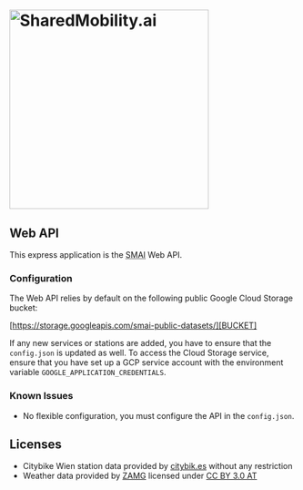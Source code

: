 <h1><img src="https://sharedmobility.ai/wp-content/uploads/2019/02/logosharedmobility-02-1.svg" alt="SharedMobility.ai" width="350"></h1>

## Web API

This express application is the <abbr title="SharedMobility.ai">SMAI</abbr> Web API.

### Configuration

The Web API relies by default on the following public Google Cloud Storage bucket:

[https://storage.googleapis.com/smai-public-datasets/][BUCKET]

If any new services or stations are added, you have to ensure that the `config.json` is updated as well.
To access the Cloud Storage service, ensure that you have set up a GCP service account with the
environment variable `GOOGLE_APPLICATION_CREDENTIALS`.


### Known Issues

* No flexible configuration, you must configure the API in the `config.json`.

## Licenses

* Citybike Wien station data provided by [citybik.es][CITYBIKES] without any restriction
* Weather data provided by [ZAMG][ZAMG] licensed under [CC BY 3.0 AT][CCBYAT]

[BUCKET]: https://storage.googleapis.com/smai-public-datasets/
[CITYBIKES]: https://www.citybik.es/
[ZAMG]: https://www.data.gv.at/katalog/dataset/9b40a0af-a6fe-47ff-9624-2ea8f40c746f
[CCBYAT]: https://creativecommons.org/licenses/by/3.0/at/deed.de

